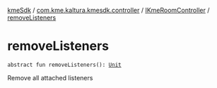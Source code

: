 [kmeSdk](../../index.md) / [com.kme.kaltura.kmesdk.controller](../index.md) / [IKmeRoomController](index.md) / [removeListeners](./remove-listeners.md)

# removeListeners

`abstract fun removeListeners(): `[`Unit`](https://kotlinlang.org/api/latest/jvm/stdlib/kotlin/-unit/index.html)

Remove all attached listeners

